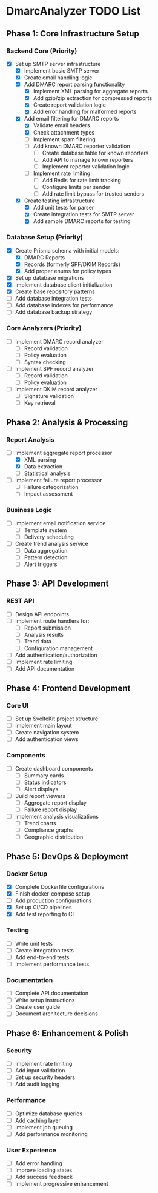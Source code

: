 # DmarcAnalyzer TODO List

## Phase 1: Core Infrastructure Setup

### Backend Core (Priority)
- [x] Set up SMTP server infrastructure
  - [x] Implement basic SMTP server
  - [x] Create email handling logic
  - [x] Add DMARC report parsing functionality
    - [x] Implement XML parsing for aggregate reports
    - [x] Add gzip/zip extraction for compressed reports
    - [x] Create report validation logic
    - [x] Add error handling for malformed reports
  - [x] Add email filtering for DMARC reports
    - [x] Validate email headers
    - [x] Check attachment types
    - [ ] Implement spam filtering
    - [ ] Add known DMARC reporter validation
      - [ ] Create database table for known reporters
      - [ ] Add API to manage known reporters
      - [ ] Implement reporter validation logic
    - [ ] Implement rate limiting
      - [ ] Add Redis for rate limit tracking
      - [ ] Configure limits per sender
      - [ ] Add rate limit bypass for trusted senders 
  - [x] Create testing infrastructure
    - [x] Add unit tests for parser
    - [x] Create integration tests for SMTP server
    - [x] Add sample DMARC reports for testing

### Database Setup (Priority)
- [x] Create Prisma schema with initial models:
  - [x] DMARC Reports
  - [x] Records (formerly SPF/DKIM Records)
  - [x] Add proper enums for policy types
- [x] Set up database migrations
- [x] Implement database client initialization
- [x] Create base repository patterns
- [ ] Add database integration tests
- [ ] Add database indexes for performance
- [ ] Add database backup strategy

### Core Analyzers (Priority)
- [ ] Implement DMARC record analyzer
  - [ ] Record validation
  - [ ] Policy evaluation
  - [ ] Syntax checking
- [ ] Implement SPF record analyzer
  - [ ] Record validation
  - [ ] Policy evaluation
- [ ] Implement DKIM record analyzer
  - [ ] Signature validation
  - [ ] Key retrieval

## Phase 2: Analysis & Processing

### Report Analysis
- [ ] Implement aggregate report processor
  - [x] XML parsing
  - [x] Data extraction
  - [ ] Statistical analysis
- [ ] Implement failure report processor
  - [ ] Failure categorization
  - [ ] Impact assessment

### Business Logic
- [ ] Implement email notification service
  - [ ] Template system
  - [ ] Delivery scheduling
- [ ] Create trend analysis service
  - [ ] Data aggregation
  - [ ] Pattern detection
  - [ ] Alert triggers

## Phase 3: API Development

### REST API
- [ ] Design API endpoints
- [ ] Implement route handlers for:
  - [ ] Report submission
  - [ ] Analysis results
  - [ ] Trend data
  - [ ] Configuration management
- [ ] Add authentication/authorization
- [ ] Implement rate limiting
- [ ] Add API documentation

## Phase 4: Frontend Development

### Core UI
- [ ] Set up SvelteKit project structure
- [ ] Implement main layout
- [ ] Create navigation system
- [ ] Add authentication views

### Components
- [ ] Create dashboard components
  - [ ] Summary cards
  - [ ] Status indicators
  - [ ] Alert displays
- [ ] Build report viewers
  - [ ] Aggregate report display
  - [ ] Failure report display
- [ ] Implement analysis visualizations
  - [ ] Trend charts
  - [ ] Compliance graphs
  - [ ] Geographic distribution

## Phase 5: DevOps & Deployment

### Docker Setup
- [x] Complete Dockerfile configurations
- [x] Finish docker-compose setup
- [ ] Add production configurations
- [x] Set up CI/CD pipelines
- [x] Add test reporting to CI

### Testing
- [ ] Write unit tests
- [ ] Create integration tests
- [ ] Add end-to-end tests
- [ ] Implement performance tests

### Documentation
- [ ] Complete API documentation
- [ ] Write setup instructions
- [ ] Create user guide
- [ ] Document architecture decisions

## Phase 6: Enhancement & Polish

### Security
- [ ] Implement rate limiting
- [ ] Add input validation
- [ ] Set up security headers
- [ ] Add audit logging

### Performance
- [ ] Optimize database queries
- [ ] Add caching layer
- [ ] Implement job queuing
- [ ] Add performance monitoring

### User Experience
- [ ] Add error handling
- [ ] Improve loading states
- [ ] Add success feedback
- [ ] Implement progressive enhancement
